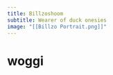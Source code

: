 ```yaml
---
title: Billzoshoom
subtitle: Wearer of duck onesies
image: "[[Billzo Portrait.png]]"
---
```


# woggi